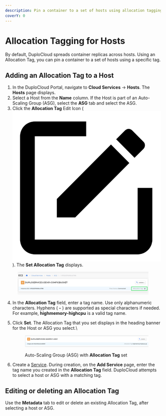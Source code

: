 ```yaml
---
description: Pin a container to a set of hosts using allocation tagging
coverY: 0
---
```


# Allocation Tagging for Hosts

By default, DuploCloud spreads container replicas across hosts. Using an Allocation Tag, you can pin a container to a set of hosts using a specific tag.&#x20;

## Adding an Allocation Tag to a Host

1. In the DuploCloud Portal, navigate to **Cloud Services** -> **Hosts**. The **Hosts** page displays.
2. Select a Host from the **Name** column. If the Host is part of an Auto-Scaling Group (ASG), select the **ASG** tab and select the ASG.
3. Click the **Allocation Tag** Edit Icon ( <img src="../.gitbook/assets/square_edit_icon.png" alt="" data-size="line">). The **Set Allocation Tag** displays.

<figure><img src="../.gitbook/assets/screenshot-nimbusweb.me-2024.02.20-15_29_49.png" alt=""><figcaption></figcaption></figure>

4. In the **Allocation Tag** field, enter a tag name. Use only alphanumeric characters. Hyphens ( **-** ) are supported as special characters if needed. For example, **highmemory-highcpu** is a valid tag name.
5.  Click **Set**. The Allocation Tag that you set displays in the heading banner for the Host or ASG you select.\


    <figure><img src="../.gitbook/assets/AT2.png" alt=""><figcaption><p>Auto-Scaling Group (ASG) with <strong>Allocation Tag</strong> set</p></figcaption></figure>


6. Create a [Service](../aws/aws-services/). During creation, on the **Add Service** page, enter the tag name you created in the **Allocation Tag** field. DuploCloud attempts to select a host or ASG with a matching tag.

## Editing or deleting an Allocation Tag

Use the **Metadata** tab to edit or delete an existing Allocation Tag, after selecting a host or ASG.

